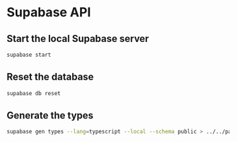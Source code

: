 # Supabase API

## Start the local Supabase server

```bash
supabase start
```

## Reset the database

```bash
supabase db reset
```

## Generate the types

```bash
supabase gen types --lang=typescript --local --schema public > ../../packages/supabase/src/types/db.ts
```